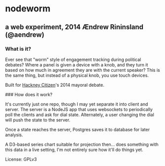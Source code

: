 # nodeworm
## a web experiment, 2014 Ændrew Rininsland (@aendrew)

### What is it?

Ever see that "worm" style of engagement tracking during political debates? 
Where a panel is given a device with a knob, and they turn it based on
how much in agreement they are with the current speaker? This is the same thing,
but instead of a physical knob, you use touch devices. 

Built for [Hackney Citizen](http://www.hackneycitizen.co.uk)'s 2014 mayoral debate.

### How does it work?

It's currently just one repo, though I may yet separate it into client and server.
The server is a NodeJS app that uses websockets to periodically poll the clients
and ask for dial state. Alternately, a user changing the dial will push the
state to the server. 

Once a state reaches the server, Postgres saves it to database for later analysis.

A D3-based series chart suitable for projection then... does something with
this data in a live setting, I'm not entirely sure how it'll do things yet.

License: GPLv3
